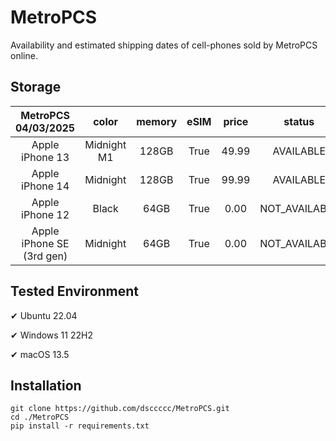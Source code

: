 # MetroPCS
Availability and estimated shipping dates of cell-phones sold by MetroPCS online.
## Storage
|MetroPCS 04/03/2025|color|memory|eSIM|price|status|shipping from|shipping to|
|:--:|:--:|:--:|:--:|:--:|:--:|:--:|:--:|
|Apple iPhone 13|Midnight M1|128GB|True|49.99|AVAILABLE|04/03/2025|04/07/2025|
|Apple iPhone 14|Midnight|128GB|True|99.99|AVAILABLE|04/03/2025|04/07/2025|
|Apple iPhone 12|Black|64GB|True|0.00|NOT_AVAILABLE|04/10/2025|04/16/2025|
|Apple iPhone SE (3rd gen)|Midnight|64GB|True|0.00|NOT_AVAILABLE|04/10/2025|04/16/2025|

## Tested Environment
✔ Ubuntu 22.04

✔ Windows 11 22H2

✔ macOS 13.5
## Installation
```
git clone https://github.com/dsccccc/MetroPCS.git
cd ./MetroPCS
pip install -r requirements.txt
```
